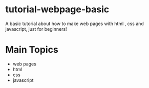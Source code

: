 # tutorial-webpage-basic
A basic tutorial about how to make web pages with html , css and javascript, just for beginners!

# Main Topics
* web pages
* html
* css
* javascript
